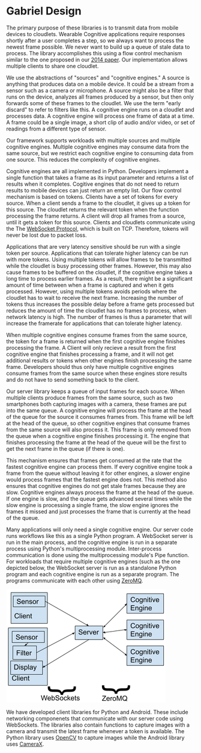 # Gabriel Design

The primary purpose of these libraries is to transmit data from mobile devices
to cloudlets. Wearable Cognitive applications require responses shortly after a
user completes a step, so
we always want to process the newest frame possible. We never want to build up
a queue of stale data to process. The library accomplishes this using a flow
control mechanism similar to the one proposed in our
[2014 paper](https://elijah.cs.cmu.edu/DOCS/ha-mobisys2014.pdf). Our
implementation allows multiple clients to share one cloudlet.

We use the abstractions of "sources" and "cognitive engines." A source is
anything that produces data on a mobile device. It could be a stream from a
sensor such as a camera or microphone. A source might also be a filter that runs
on the device, analyzes all frames produced by a sensor, but then only forwards
some of these frames to the
cloudlet. We use the term "early discard" to refer to filters like
this. A cognitive engine runs on a cloudlet and processes data. A cognitive
engine will process one frame of data at a time. A frame could be a single
image, a short clip of audio and/or video, or set of readings from a different
type of sensor.

Our framework supports workloads with multiple sources and multiple
cognitive engines. Multiple cognitive engines may consume data from the same
source, but we restrict each cognitive engine to consuming data from one source.
This reduces the complexity of cognitive engines.

Cognitive engines are all implemented in Python. Developers implement a single
function that takes a frame as its input parameter and returns a list of
results when it completes. Cogitive engines that do not need to return results
to mobile devices can just return an empty list. Our flow control mechanism is
based on tokens. Clients have a set of tokens for every source. When a client
sends a frame to the cloudlet, it gives up a token for this source. The cloudlet
returns the relevant token when the function processing the frame returns.
A client will drop all frames from a source, until it gets a token for this
source. Clients and
cloudlets communicate using the The
[WebSocket Protocol](https://datatracker.ietf.org/doc/html/rfc6455), which is
built on TCP. Therefore, tokens will never be lost due to packet loss.

Applications that are very latency sensitive should be run with a single token
per source.
Applications that can tolerate higher latency can be run with more tokens.
Using multiple tokens
will allow frames to be transmitted while the cloudlet is busy processing other
frames. However, this may also cause frames to be buffered on the cloudlet, if
the
cognitive engine takes a long time to process earlier frames. As a result, there
might be a significant amount of time between when a frame is captured and when
it gets processed. However, using multiple tokens avoids periods where the
cloudlet has to wait to receive the next frame. Increasing
the number of tokens thus increases the possible delay before a frame gets
processed but reduces the amount of time the cloudlet has no frames to process,
when network latency is high. The number of frames is thus a parameter that will
increase the framerate for applications that can tolerate higher latency.

When multiple cognitive engines consume frames from the same source, the token
for a frame is returned when the first cognitive engine finishes processing the
frame. A Client will only recieve a result from the first cognitive engine that
finishes processing a frame, and it will not get additional results or tokens
when other engines finish processing the same frame. Developers should thus only
have multiple cognitive engines consume frames from the same source when these
engines store results and do not have to send something back to the client.

Our server library keeps a
queue of input frames for each source. When multiple clients produce frames from
the same source, such as two smartphones both capturing images with a camera,
these frames are put into the same queue. A cognitive engine will process the
frame at the head of the queue for the source it consumes frames from. This
frame will be left at the head of the queue, so other cognitive engines that
consume frames from the same source will also process it. This frame is only
removed from the queue when a cognitive engine finishes processing it. The
engine that finishes processing the frame at the head of the queue will be the
first to get the next frame in the queue (if there is one).

This mechanism ensures that frames get consumed at the
rate that the fastest cognitive engine can process them. If every cognitive
engine took a frame from the queue without leaving it for other engines, a
slower engine would process frames that the fastest engine does not.
This method also ensures that cognitive engines do not get stale
frames because they are slow. Cognitive engines always process the frame at the
head of the queue. If one engine is slow, and the queue gets advanced several
times while the slow engine is processing a single frame, the slow engine
ignores the frames it missed and just processes the frame that is currently at
the head of the queue.

Many applications will only need a single cognitive engine. Our server code
runs workflows like this as a single Python program. A WebSocket server is run
in the main process, and the cognitive engine is run in a separate process using
Python's multiprocessing module. Inter-process communication is done using the
multiprocessing module's Pipe function. For workloads that require multiple
cognitive engines (such as the one depicted below,
the WebSocket server is run as a standalone Python program and each cognitive
engine is run as a separate program. The programs communicate
with each other using [ZeroMQ](https://zeromq.org/).

![Architecture](architecture.png)

We have developed client libraries for Python and Android. These include
networking componenets that communicate with our server code using WebSockets.
The libraries also contain functions to capture images with a camera and
transmit the latest frame whenever a token is available. The Python library uses
[OpenCV](https://opencv.org) to capture images while the Android library uses
[CameraX](https://developer.android.com/training/camerax).
